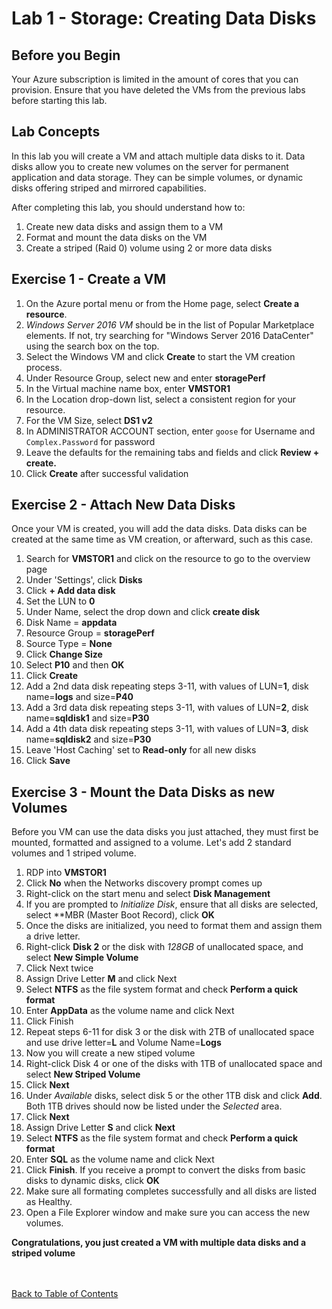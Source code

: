 # Lab 1 - Storage: Creating Data Disks


## Before you Begin

Your Azure subscription is limited in the amount of cores that you can provision.  Ensure that you have deleted the VMs from the previous labs before starting this lab. 


## Lab Concepts

In this lab you will create a VM and attach multiple data disks to it.  Data disks allow you to create new volumes on the server for permanent application and data storage.  They can be simple volumes, or dynamic disks offering striped and mirrored capabilities.  


After completing this lab, you should understand how to:
1. Create new data disks and assign them to a VM
2. Format and mount the data disks on the VM
3. Create a striped (Raid 0) volume using 2 or more data disks



## Exercise 1 - Create a VM 


1. On the Azure portal menu or from the Home page, select **Create a resource**.
2. *Windows Server 2016 VM* should be in the list of Popular Marketplace elements. If not, try searching for "Windows Server 2016 DataCenter" using the search box on the top.
3. Select the Windows VM and click **Create** to start the VM creation process.
4. Under Resource Group, select new and enter **storagePerf**
5. In the Virtual machine name box, enter **VMSTOR1**
6. In the Location drop-down list, select a consistent region for your resource.
7. For the VM Size, select **DS1 v2**
8. In ADMINISTRATOR ACCOUNT section, enter `goose` for Username and `Complex.Password` for password
9. Leave the defaults for the remaining tabs and fields and click **Review + create.**
10. Click **Create** after successful validation


## Exercise 2 - Attach New Data Disks
Once your VM is created, you will add the data disks. Data disks can be created at the same time as VM creation, or afterward, such as this case.

1. Search for **VMSTOR1** and click on the resource to go to the overview page
2. Under 'Settings', click **Disks**
3. Click **+ Add data disk**
4. Set the LUN to **0**
5. Under Name, select the drop down and click **create disk**
6. Disk Name = **appdata**
7. Resource Group = **storagePerf**
8. Source Type = **None**
9. Click **Change Size**
10. Select **P10** and then **OK**
11. Click **Create**
12. Add a 2nd data disk repeating steps 3-11, with values of LUN=**1**, disk name=**logs** and size=**P40**
13. Add a 3rd data disk repeating steps 3-11, with values of LUN=**2**, disk name=**sqldisk1** and size=**P30**
14. Add a 4th data disk repeating steps 3-11, with values of LUN=**3**, disk name=**sqldisk2** and size=**P30**
15. Leave 'Host Caching' set to **Read-only** for all new disks
16. Click **Save**


## Exercise 3 - Mount the Data Disks as new Volumes
Before you VM can use the data disks you just attached, they must first be mounted, formatted and assigned to a volume.  Let's add 2 standard volumes and 1 striped volume.

1. RDP into **VMSTOR1**
2. Click **No** when the Networks discovery prompt comes up
3. Right-click on the start menu and select **Disk Management**
4. If you are prompted to *Initialize Disk*, ensure that all disks are selected, select **MBR (Master Boot Record), click **OK**
5. Once the disks are initialized, you need to format them and assign them a drive letter.
6. Right-click **Disk 2** or the disk with *128GB* of unallocated space, and select **New Simple Volume**
7. Click Next twice
8. Assign Drive Letter **M** and click Next
9. Select **NTFS** as the file system format and check **Perform a quick format**
10. Enter **AppData** as the volume name and click Next
11. Click Finish
12. Repeat steps 6-11 for disk 3 or the disk with 2TB of unallocated space and use drive letter=**L** and Volume Name=**Logs**
13. Now you will create a new stiped volume
14. Right-click Disk 4 or one of the disks with 1TB of unallocated space and select **New Striped Volume**
15. Click **Next**
16. Under *Available* disks, select disk 5 or the other 1TB disk and click **Add**.  Both 1TB drives should now be listed under the *Selected* area.
17. Click **Next**
18. Assign Drive Letter **S** and click **Next**
19. Select **NTFS** as the file system format and check **Perform a quick format**
20. Enter **SQL** as the volume name and click Next
21. Click **Finish**.  If you receive a prompt to convert the disks from basic disks to dynamic disks, click **OK**
22. Make sure all formating completes successfully and all disks are listed as Healthy.
24. Open a File Explorer window and make sure you can access the new volumes.

**Congratulations, you just created a VM with multiple data disks and a striped volume**


<br></br>
[Back to Table of Contents](./index.md#5-azure-storage)